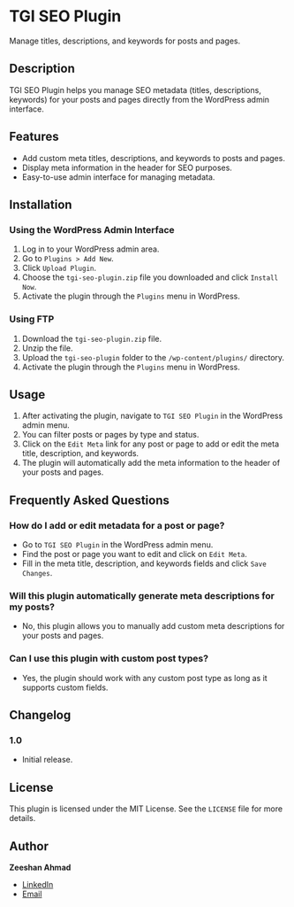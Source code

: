 # TGI SEO Plugin

Manage titles, descriptions, and keywords for posts and pages.

## Description

TGI SEO Plugin helps you manage SEO metadata (titles, descriptions, keywords) for your posts and pages directly from the WordPress admin interface.

## Features

- Add custom meta titles, descriptions, and keywords to posts and pages.
- Display meta information in the header for SEO purposes.
- Easy-to-use admin interface for managing metadata.

## Installation

### Using the WordPress Admin Interface

1. Log in to your WordPress admin area.
2. Go to `Plugins > Add New`.
3. Click `Upload Plugin`.
4. Choose the `tgi-seo-plugin.zip` file you downloaded and click `Install Now`.
5. Activate the plugin through the `Plugins` menu in WordPress.

### Using FTP

1. Download the `tgi-seo-plugin.zip` file.
2. Unzip the file.
3. Upload the `tgi-seo-plugin` folder to the `/wp-content/plugins/` directory.
4. Activate the plugin through the `Plugins` menu in WordPress.

## Usage

1. After activating the plugin, navigate to `TGI SEO Plugin` in the WordPress admin menu.
2. You can filter posts or pages by type and status.
3. Click on the `Edit Meta` link for any post or page to add or edit the meta title, description, and keywords.
4. The plugin will automatically add the meta information to the header of your posts and pages.

## Frequently Asked Questions

### How do I add or edit metadata for a post or page?

- Go to `TGI SEO Plugin` in the WordPress admin menu.
- Find the post or page you want to edit and click on `Edit Meta`.
- Fill in the meta title, description, and keywords fields and click `Save Changes`.

### Will this plugin automatically generate meta descriptions for my posts?

- No, this plugin allows you to manually add custom meta descriptions for your posts and pages.

### Can I use this plugin with custom post types?

- Yes, the plugin should work with any custom post type as long as it supports custom fields.

## Changelog

### 1.0
- Initial release.

## License

This plugin is licensed under the MIT License. See the `LICENSE` file for more details.

## Author

**Zeeshan Ahmad**

- [LinkedIn](https://www.linkedin.com/in/zeeshan-ahmad-10a84b18/)
- [Email](mailto:ziishanahmad@gmail.com)
